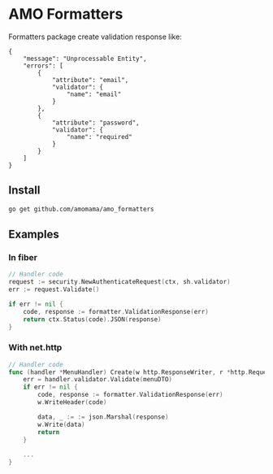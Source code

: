 # AMO Formatters 

Formatters package create validation response like:
```
{
    "message": "Unprocessable Entity",
    "errors": [
        {
            "attribute": "email",
            "validator": {
                "name": "email"
            }
        },
        {
            "attribute": "password",
            "validator": {
                "name": "required"
            }
        }
    ]
}
```


## Install

```bash
go get github.com/amomama/amo_formatters
```

## Examples

### In fiber

```go
// Handler code
request := security.NewAuthenticateRequest(ctx, sh.validator)
err := request.Validate()

if err != nil {
    code, response := formatter.ValidationResponse(err)
    return ctx.Status(code).JSON(response)
}

```

### With net.http

```go
// Handler code
func (handler *MenuHandler) Create(w http.ResponseWriter, r *http.Request) {
    err = handler.validator.Validate(menuDTO)
    if err != nil {
        code, response := formatter.ValidationResponse(err)
        w.WriteHeader(code)

		data, _ := := json.Marshal(response)
		w.Write(data)
        return
    }
	
	...
}

```

